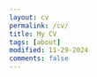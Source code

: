 ```yaml
---
layout: cv
permalink: /cv/
title: My CV
tags: [about]
modified: 11-29-2024
comments: false
---
```


